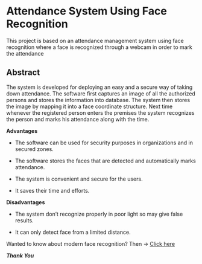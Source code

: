 # Attendance System Using Face Recognition
This project is based on an attendance management system using face recognition where a face is recognized through a webcam in order to mark the attendance

## Abstract<br>
The system is developed for deploying an easy and a secure way of taking down attendance. The software first captures an image of all the authorized persons and stores the information into database. The system then stores the image by mapping it into a face coordinate structure. Next time whenever the registered person enters the premises the system recognizes the person and marks his attendance along with the time.

**Advantages<br>**
- The software can be used for security purposes in organizations and in secured zones.<br>
* The software stores the faces that are detected and automatically marks attendance.<br>
+ The system is convenient and secure for the users.<br>
- It saves their time and efforts.<br>

**Disadvantages <br>**
- The system don’t recognize properly in poor light so may give false results.<br>
* It can only detect face from a limited distance.<br>

Wanted to know about modern face recognition? Then -> [Click here](https://medium.com/@ageitgey/machine-learning-is-fun-part-4-modern-face-recognition-with-deep-learning-c3cffc121d78)

***Thank You***
